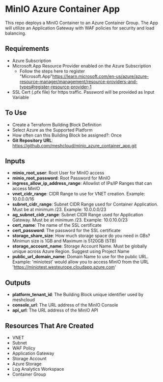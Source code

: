 # MinIO Azure Container App

This repo deploys a MinIO Container to an Azure Container Group. The App will utilize an Application Gateway with WAF policies for security and load balancing.

## Requirements
- Azure Subscription
- Microsoft.App Resource Provider enabled on the Azure Subscription
  - Follow the steps here to register "Microsoft.App"https://learn.microsoft.com/en-us/azure/azure-resource-manager/management/resource-providers-and-types#register-resource-provider-1
- SSL Cert (.pfx file) for https traffic. Password will be provided as Input Variable

## To Use
- Create a Terraform Building Block Definition
- Select Azure as the Supported Platform
- How often can this Building Block be assigned?: Once
- **Git Repository URL**: https://github.com/meshcloud/minio_azure_container_app.git

## Inputs
- **minio_root_user**: Root User for MinIO access
- **minio_root_password**: Root Password for MinIO
- **ingress_allow_ip_address_range**: Allowlist of IPs/IP Ranges that can access MinIO
- **vnet_cidr_range**: CIDR Range to use for VNET creation. Example: 10.0.0.0/16
- **subnet_cidr_range**: Subnet CIDR Range used for Container Application. Must be at minimum /23. Example: 10.0.0.0/23
- **ag_subnet_cidr_range**: Subnet CIDR Range used for Application Gateway. Must be at minimum /23. Example: 10.0.10.0/23
- **cert_name**: The name of the SSL certificate
- **cert_password**: The password for the SSL certificate
- **storage_share_size**: How much storage space do you need in GBs? Minimun size is 1GB and Maximum is 5120GB (5TB)
- **storage_account_name**: Storage Account Name. Must be globally unique across Azure Region. Suggest using Project Name
- **public_url_domain_name**: Domain Name to use for the public URL. Example: 'miniotest' would allow you to access MinIO from the URL 'https://miniotest.westeurope.cloudapp.azure.com'

## Outputs
- **platform_tenant_id**: The Building Block unique identifier used by meshcloud
- **console_url**: The URL address of the MinIO Console
- **api_url**: The URL address of the MinIO API

## Resources That Are Created
- VNET
- Subnet
- WAF Policy
- Application Gateway
- Storage Account
- Azure Storage
- Log Analytics Workspace
- Container Group